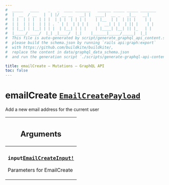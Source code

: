 ```yaml
---
#  _____   ____    _   _  ____ _______   ______ _____ _____ _______
#  |  __  / __   |  | |/ __ __   __| |  ____|  __ _   _|__   __|
#  | |  | | |  | | |  | | |  | | | |    | |__  | |  | || |    | |
#  | |  | | |  | | | . ` | |  | | | |    |  __| | |  | || |    | |
#  | |__| | |__| | | |  | |__| | | |    | |____| |__| || |_   | |
#  |_____/ ____/  |_| _|____/  |_|    |______|_____/_____|  |_|
#  This file is auto-generated by script/generate_graphql_api_content.sh,
#  please build the schema.json by running `rails api:graph:export`
#  with https://github.com/buildkite/buildkite/,
#  replace the content in data/graphql_data_schema.json
#  and run the generation script `./scripts/generate-graphql-api-content.sh`.

title: emailCreate – Mutations – GraphQL API
toc: false
---
```

<!-- vale off -->
<h1 class="has-pills" data-algolia-exclude>
  emailCreate
  <a href="/docs/apis/graphql/schemas/object/emailcreatepayload" class="pill pill--object pill--normal-case pill--large" title="Go to OBJECT EmailCreatePayload">
  <code>EmailCreatePayload</code>
</a>

</h1>
<!-- vale on -->


Add a new email address for the current user

<table class="responsive-table responsive-table--single-column-rows">
  <thead>
    <th>
      <h2 data-algolia-exclude>Arguments</h2>
    </th>
  </thead>
  <tbody>
    <tr><td><h3 class="is-small has-pills"><code>input</code><a href="/docs/apis/graphql/schemas/input_object/emailcreateinput" class="pill pill--input_object pill--normal-case pill--medium" title="Go to INPUT_OBJECT EmailCreateInput"><code>EmailCreateInput!</code></a></h3><p>Parameters for EmailCreate</p></td></tr>
  </tbody>
</table>
